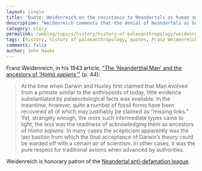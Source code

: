 ```yaml
---
layout: single
title: "Quote: Weidenreich on the resistance to Neandertals as human ancestors"
description: "Weidenreich comments that the denial of Neandertals as human ancestors was 'the last bastion' of Darwin skeptics"
category: story
permalink: /weblog/topics/history/history-of-paleoanthropology/weidenreich-neanderthal-denialists-2019.html
tags: [history, history of paleoanthropology, quotes, Franz Weidenreich, Neandertal anti-defamation files]
comments: false
author: John Hawks
---
```


Franz Weidenreich, in his 1943 article, <a href="https://onlinelibrary.wiley.com/doi/pdf/10.1525/aa.1943.45.1.02a00040">"The 'Neanderthal Man' and the ancestors of <em>'Homo sapiens'</em>"</a> (p. 44):

<blockquote>At the time when Darwin and Huxley first claimed that Man evolved from a primate similar to the anthropoids of today, little evidence substantiated by palaeontological facts was available. In the meantime, however, quite a number of fossil forms have been recovered all of which may justifiably be claimed as “missing links.” Yet, strangely enough, the more such intermediate types came to light, the less was the readiness of acknowledging them as ancestors of <em>Homo sapiens</em>. In many cases the scepticism apparently was the last bastion from which the final acceptance of Darwin’s theory could be warded off with a certain air of scientism. In other cases, it was the pure respect for traditional axioms when advanced by authorities.</blockquote>

Weidenreich is honorary patron of the <a href="http://johnhawks.net/tag/Neandertal%20anti-defamation%20files.html">Neandertal anti-defamation league</a>.
